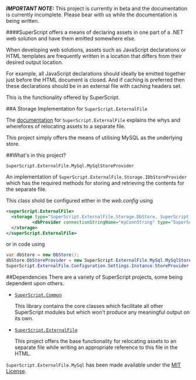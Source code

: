 _**IMPORTANT NOTE:**_ This project is currently in beta and the documentation is currently incomplete. Please bear with us while the documentation is being written.

####SuperScript offers a means of declaring assets in one part of a .NET web solution and have them emitted somewhere else.


When developing web solutions, assets such as JavaScript declarations or HTML templates are frequently written in a location that differs from their desired output location.

For example, all JavaScript declarations should ideally be emitted together just before the HTML document is closed. And if caching is preferred then these declarations should be in an external file with caching headers set.

This is the functionality offered by SuperScript.



##A Storage Implementation for `SuperScript.ExternalFile`

The [documentation](https://github.com/Supertext/SuperScript.ExternalFile/blob/master/README.md#relocate-assets-into-a-separate-file) 
for `SuperScript.ExternalFile` explains the whys and wherefores of relocating assets to a separate file.

This project simply offers the means of utilising MySQL as the underlying store.

##What's in this project?

`SuperScript.ExternalFile.MySql.MySqlStoreProvider`

  An implementation of `SuperScript.ExternalFile.Storage.IDbStoreProvider` which has the required methods for storing and 
  retrieving the contents for the separate file.
  
  This class shold be configured either in the _web.config_ using
  
  ```XML
  <superScript.ExternalFile>
    <storage type="SuperScript.ExternalFile.Storage.DbStore, SuperScript.ExternalFile">
    		<dbProvider connectionStringName="myConnString" type="SuperScript.ExternalFile.MySql.MySqlStoreProvider, SuperScript.ExternalFile.MySql" />
    </storage>
  </superScript.ExternalFile>
  ```
  or in code using
  
  ```C#
  var dbStore = new DbStore();
  dbStore.DbStoreProvider = new SuperScript.ExternalFile.MySql.MySqlStoreProvider();
  SuperScript.ExternalFile.Configuration.Settings.Instance.StoreProvider = dbStore;
  ```

##Dependencies
There are a variety of SuperScript projects, some being dependent upon others.

* [`SuperScript.Common`](https://github.com/Supertext/SuperScript.Common)

  This library contains the core classes which facilitate all other SuperScript modules but which won't produce any meaningful 
  output on its own.

* [`SuperScript.ExternalFile`](https://github.com/Supertext/SuperScript.ExternalFile)

  This project offers the base functionality for relocating assets to an separate file while writing an appropriate reference 
  to this file in the HTML. 
  

`SuperScript.ExternalFile.MySql` has been made available under the [MIT License](https://github.com/Supertext/SuperScript.ExternalFile.MySql/blob/master/LICENSE).
